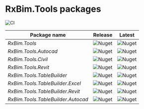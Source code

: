# RxBim.Tools packages

![CI](https://github.com/ReactiveBIM/RxBim.Tools/actions/workflows/CI.yml/badge.svg)

| Package name                       | Release                                                                              | Latest                                                                                                 |
|------------------------------------|--------------------------------------------------------------------------------------|--------------------------------------------------------------------------------------------------------|
| *RxBim.Tools*                      | ![Nuget](https://img.shields.io/nuget/v/RxBim.Tools?style=flat)                      | ![Nuget](https://img.shields.io/nuget/vpre/RxBim.Tools?style=flat/absoluteLatest)                      |
| *RxBim.Tools.Autocad*              | ![Nuget](https://img.shields.io/nuget/v/RxBim.Tools.Autocad?style=flat)              | ![Nuget](https://img.shields.io/nuget/vpre/RxBim.Tools.Autocad?style=flat/absoluteLatest)              |
| *RxBim.Tools.Civil*                | ![Nuget](https://img.shields.io/nuget/v/RxBim.Tools.Civil?style=flat)                | ![Nuget](https://img.shields.io/nuget/vpre/RxBim.Tools.Civil?style=flat/absoluteLatest)                |
| *RxBim.Tools.Revit*                | ![Nuget](https://img.shields.io/nuget/v/RxBim.Tools.Revit?style=flat)                | ![Nuget](https://img.shields.io/nuget/vpre/RxBim.Tools.Revit?style=flat/absoluteLatest)                |
| *RxBim.Tools.TableBuilder*         | ![Nuget](https://img.shields.io/nuget/v/RxBim.Tools.TableBuilder?style=flat)         | ![Nuget](https://img.shields.io/nuget/vpre/RxBim.Tools.TableBuilder?style=flat/absoluteLatest)         |
| *RxBim.Tools.TableBuilder.Excel*   | ![Nuget](https://img.shields.io/nuget/v/RxBim.Tools.TableBuilder.Excel?style=flat)   | ![Nuget](https://img.shields.io/nuget/vpre/RxBim.Tools.TableBuilder.Excel?style=flat/absoluteLatest)   |
| *RxBim.Tools.TableBuilder.Revit*   | ![Nuget](https://img.shields.io/nuget/v/RxBim.Tools.TableBuilder.Revit?style=flat)   | ![Nuget](https://img.shields.io/nuget/vpre/RxBim.Tools.TableBuilder.Revit?style=flat/absoluteLatest)   |
| *RxBim.Tools.TableBuilder.Autocad* | ![Nuget](https://img.shields.io/nuget/v/RxBim.Tools.TableBuilder.Autocad?style=flat) | ![Nuget](https://img.shields.io/nuget/vpre/RxBim.Tools.TableBuilder.Autocad?style=flat/absoluteLatest) |
